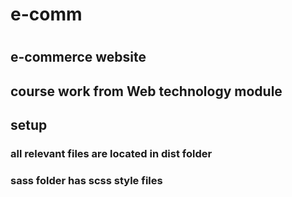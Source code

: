 # e-comm
#
## e-commerce website
## course work from Web technology module

## setup
### all relevant files are located in dist folder
### sass folder has scss style files
